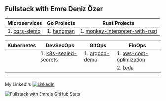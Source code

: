 ## Fullstack with Emre Deniz Özer 

| Microservices | Go Projects | Rust Projects |
| -------- | -------- | -------- |
| 1. [cqrs-demo](https://github.com/emredenizozer/cqrs-demo) | 1. [hangman](https://github.com/emredenizozer/hangman) | 1. [monkey-interpreter-with-rust](https://github.com/emredenizozer/monkey-interpreter-with-rust) |

| Kubernetes | DevSecOps | GitOps | FinOps |
| -------- | -------- | -------- | -------- |
|  | 1. [k8s-sealed-secrets](https://github.com/emredenizozer/k8s-sealed-secrets) | 1. [argocd-demo](https://github.com/emredenizozer/argocd-demo) | 1. [aws-cost-optimization](https://github.com/emredenizozer/aws-cost-optimization) |
|  | | | 2. [keda](https://github.com/emredenizozer/keda) |

---

My LinkedIn:
[<img src="https://raw.githubusercontent.com/paulrobertlloyd/socialmediaicons/main/linkedin-16x16.png" alt="LinkedIn" class="linkedin-icon">](https://www.linkedin.com/in/emredenizozer/)

![Fullstack with Emre's GitHub Stats](https://github-readme-stats.vercel.app/api?username=emredenizozer&show_icons=true&theme=radical)
